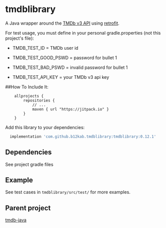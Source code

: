 tmdblibrary
============

A Java wrapper around the [TMDb v3 API][1] using [retrofit][2].

For test usage, you must define in your personal gradle.properties (not this project's file):<p>
* TMDB\_TEST\_ID = TMDb user id<p>
* TMDB\_TEST\_GOOD\_PSWD = password for bullet 1<p>
* TMDB\_TEST\_BAD\_PSWD = invalid password for bullet 1<p>
* TMDB\_TEST\_API\_KEY = your TMDb v3 api key<p>
<p>


##How To Include It:
```
    allprojects {
        repositories {
            // ...
            maven { url "https://jitpack.io" }
        }
    }
```

Add this library to your dependencies:

```groovy
  implementation 'com.github.b12kab.tmdblibrary:tmdblibrary:0.12.1'
```

Dependencies
------------
See project gradle files


Example
-------

See test cases in `tmdblibrary/src/test/` for more examples.

Parent project
----------------

[tmdb-java](https://github.com/UweTrottmann/tmdb-java/releases/tag/v0.9.0)


 [1]: https://developers.themoviedb.org/3
 [2]: https://github.com/square/retrofit
 [3]: https://github.com/UweTrottmann/tmdb-java/releases